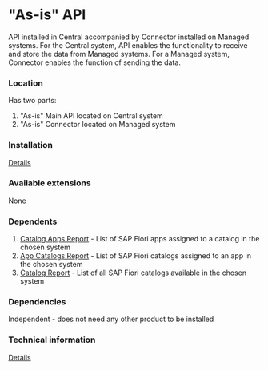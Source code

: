 # "As-is" API

API installed in Central accompanied by Connector installed on Managed systems. For the Central system, API enables the functionality to receive and store the data from Managed systems. For a Managed system, Connector enables the function of sending the data.

### Location
Has two parts:
1. "As-is" Main API located on Central system
2. "As-is" Connector located on Managed system

### Installation 
[Details](asis/FPS01/inst.md)

### Available extensions
None

### Dependents
1. [Catalog Apps Report](ca/FPS01/main.md) - List of SAP Fiori apps assigned to a catalog in the chosen system
2. [App Catalogs Report](ac/FPS01/main.md) - List of SAP Fiori catalogs assigned to an app in the chosen system
3. [Catalog Report](cr/FPS01/main.md) - List of all SAP Fiori catalogs available in the chosen system

### Dependencies
Independent - does not need any other product to be installed

### Technical information
[Details](asis/FPS01/tech.md)
